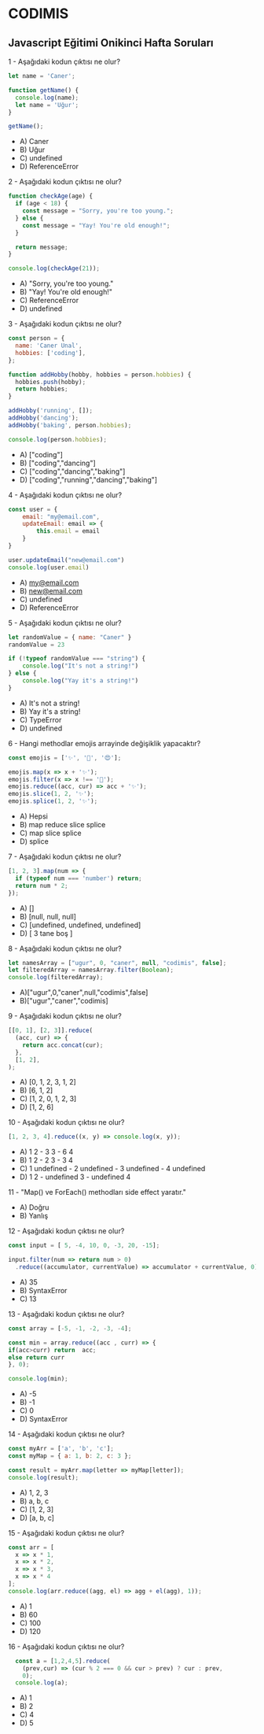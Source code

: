 # CODIMIS 

## Javascript Eğitimi Onikinci Hafta Soruları

1 - Aşağıdaki kodun çıktısı ne olur?
```javascript
let name = 'Caner';

function getName() {
  console.log(name);
  let name = 'Uğur';
}

getName();
```
* A) Caner
* B) Uğur
* C) undefined
* D) ReferenceError

2 - Aşağıdaki kodun çıktısı ne olur?
```javascript
function checkAge(age) {
  if (age < 18) {
    const message = "Sorry, you're too young.";
  } else {
    const message = "Yay! You're old enough!";
  }

  return message;
}

console.log(checkAge(21));
```

* A) "Sorry, you're too young."
* B) "Yay! You're old enough!"
* C) ReferenceError
* D) undefined

3 - Aşağıdaki kodun çıktısı ne olur?

```javascript
const person = {
  name: 'Caner Unal',
  hobbies: ['coding'],
};

function addHobby(hobby, hobbies = person.hobbies) {
  hobbies.push(hobby);
  return hobbies;
}

addHobby('running', []);
addHobby('dancing');
addHobby('baking', person.hobbies);

console.log(person.hobbies);
```

* A) ["coding"]
* B) ["coding","dancing"]
* C) ["coding","dancing","baking"]
* D) ["coding","running","dancing","baking"]

4 - Aşağıdaki kodun çıktısı ne olur?
```javascript
const user = {
	email: "my@email.com",
	updateEmail: email => {
		this.email = email
	}
}

user.updateEmail("new@email.com")
console.log(user.email)
```
* A) my@email.com
* B) new@email.com
* C) undefined
* D) ReferenceError

5 - Aşağıdaki kodun çıktısı ne olur?
```javascript
let randomValue = { name: "Caner" }
randomValue = 23

if (!typeof randomValue === "string") {
	console.log("It's not a string!")
} else {
	console.log("Yay it's a string!")
}
```
* A) It's not a string!
* B) Yay it's a string!
* C) TypeError
* D) undefined

6 - Hangi methodlar emojis arrayinde değişiklik yapacaktır?
```javascript
const emojis = ['✨', '🥑', '😍'];

emojis.map(x => x + '✨');
emojis.filter(x => x !== '🥑');
emojis.reduce((acc, cur) => acc + '✨');
emojis.slice(1, 2, '✨');
emojis.splice(1, 2, '✨');
```
* A) Hepsi
* B) map reduce slice splice
* C) map slice splice
* D) splice

7 - Aşağıdaki kodun çıktısı ne olur?
```javascript
[1, 2, 3].map(num => {
  if (typeof num === 'number') return;
  return num * 2;
});
```

* A) []
* B) [null, null, null]
* C) [undefined, undefined, undefined]
* D) [ 3 tane boş ]

8 - Aşağıdaki kodun çıktısı ne olur?
```javascript
let namesArray = ["ugur", 0, "caner", null, "codimis", false];
let filteredArray = namesArray.filter(Boolean);
console.log(filteredArray);
```

* A)["ugur",0,"caner",null,"codimis",false]
* B)["ugur","caner","codimis]

9 - Aşağıdaki kodun çıktısı ne olur?
```javascript
[[0, 1], [2, 3]].reduce(
  (acc, cur) => {
    return acc.concat(cur);
  },
  [1, 2],
);
```
* A) [0, 1, 2, 3, 1, 2]
* B) [6, 1, 2]
* C) [1, 2, 0, 1, 2, 3]
* D) [1, 2, 6]

10 - Aşağıdaki kodun çıktısı ne olur?
```javascript
[1, 2, 3, 4].reduce((x, y) => console.log(x, y));
```

* A) 1 2 - 3 3 - 6 4
* B) 1 2 - 2 3 - 3 4
* C) 1 undefined - 2 undefined - 3 undefined - 4 undefined
* D) 1 2 - undefined 3 - undefined 4

11 - "Map() ve ForEach() methodları side effect yaratır."

* A) Doğru
* B) Yanlış

12 -  Aşağıdaki kodun çıktısı ne olur?
```javascript
const input = [ 5, -4, 10, 0, -3, 20, -15];

input.filter(num => return num > 0)
  .reduce((accumulator, currentValue) => accumulator + currentValue, 0);
```

* A) 35
* B) SyntaxError
* C) 13

13 - Aşağıdaki kodun çıktısı ne olur?
```javascript
const array = [-5, -1, -2, -3, -4];

const min = array.reduce((acc , curr) => {
if(acc>curr) return  acc; 
else return curr 
}, 0);

console.log(min);
```

* A) -5
* B) -1
* C) 0
* D) SyntaxError

14 - Aşağıdaki kodun çıktısı ne olur?
```javascript
const myArr = ['a', 'b', 'c'];
const myMap = { a: 1, b: 2, c: 3 };

const result = myArr.map(letter => myMap[letter]);
console.log(result);
```

* A) 1, 2, 3
* B) a, b, c
* C) [1, 2, 3] 
* D) [a, b, c]

15 - Aşağıdaki kodun çıktısı ne olur?
```javascript
const arr = [
  x => x * 1,
  x => x * 2,
  x => x * 3,
  x => x * 4
];
console.log(arr.reduce((agg, el) => agg + el(agg), 1));
```

* A) 1
* B) 60
* C) 100
* D) 120

16 - Aşağıdaki kodun çıktısı ne olur?
```javascript
  const a = [1,2,4,5].reduce(
    (prev,cur) => (cur % 2 === 0 && cur > prev) ? cur : prev,
    0);
  console.log(a);
```

* A) 1
* B) 2
* C) 4
* D) 5